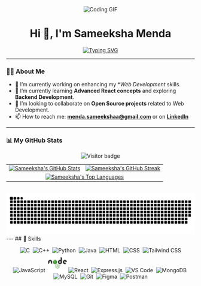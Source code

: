 <div align="center">
  <img src="https://media.giphy.com/media/LmNwrBhejkK9EFP504/giphy.gif" width="300" height="300" alt="Coding GIF"/>
</div>

<div align="center">

# Hi 👋, I'm Sameeksha Menda

<a href="https://github.com/SameekshaMenda">
  <img src="https://readme-typing-svg.herokuapp.com?font=Fira+Code&size=25&pause=1000&color=DA70D6&center=true&width=435&lines=Passionate+Frontend+Developer;Lifelong+Learner+%26+Tech+Enthusiast;Computer+Science+Student" alt="Typing SVG" />
</a>

</div>

---

### 🙋‍♂️ About Me

- 🔭 I’m currently working on enhancing my **Web Development* skills.
- 🌱 I’m currently learning **Advanced React concepts** and exploring **Backend Development**.
- 👯 I’m looking to collaborate on **Open Source projects** related to Web Development.
- 📫 How to reach me: **menda.sameekshaa@gmail.com** or on **[LinkedIn]((https://www.linkedin.com/in/sameeksha-menda-9a863426a/))**

---

### 📊 My GitHub Stats

<p align="center">
  <img src="https://komarev.com/ghpvc/?username=SameekshaMenda&label=Profile%20views&color=blueviolet&style=for-the-badge" alt="Visitor badge"/>
</p>

<!-- This table centers and aligns the stats cards side-by-side -->
<table align="center">
  <tr>
    <td>
      <a href="https://github.com/SameekshaMenda">
        <img src="https://github-readme-stats.vercel.app/api?username=SameekshaMenda&show_icons=true&theme=dracula" alt="Sameeksha's GitHub Stats"/>
      </a>
    </td>
    <td>
      <a href="https://github.com/SameekshaMenda">
        <img src="https://streak-stats.demolab.com/?user=SameekshaMenda&theme=tokyonight" alt="Sameeksha's GitHub Streak"/>
      </a>
    </td>
  </tr>
  <tr>
    <td colspan="2" align="center">
      <a href="https://github.com/SameekshaMenda">
        <img src="https://github-readme-stats.vercel.app/api/top-langs/?username=SameekshaMenda&layout=compact&theme=dracula" alt="Sameeksha's Top Languages"/>
      </a>
    </td>
  </tr>
</table>

<br>

<div align="center">
  <img src="https://raw.githubusercontent.com/SameekshaMenda/SameekshaMenda/main/dist/github-contribution-grid-snake.svg" alt="contribution snake" />
</div>
---
## 🚀 Skills
<p align="center">
  <img src="https://cdn.jsdelivr.net/gh/devicons/devicon/icons/c/c-original.svg" title="C" alt="C" width="50" height="50"/>&nbsp;
  <img src="https://cdn.jsdelivr.net/gh/devicons/devicon/icons/cplusplus/cplusplus-original.svg" title="C++" alt="C++" width="50" height="50"/>&nbsp;
  <img src="https://cdn.jsdelivr.net/gh/devicons/devicon/icons/python/python-original.svg" title="Python" alt="Python" width="50" height="50"/>&nbsp;
  <img src="https://cdn.jsdelivr.net/gh/devicons/devicon/icons/java/java-original.svg" title="Java" alt="Java" width="50" height="50"/>&nbsp;
  <img src="https://cdn.jsdelivr.net/gh/devicons/devicon/icons/html5/html5-original.svg" title="HTML" alt="HTML" width="50" height="50"/>&nbsp;
  <img src="https://cdn.jsdelivr.net/gh/devicons/devicon/icons/css3/css3-original.svg" title="CSS" alt="CSS" width="50" height="50"/>&nbsp;
  <img src="https://github.com/tailwindlabs/tailwindcss.com/raw/main/public/favicons/favicon-32x32.png" title="Tailwind CSS" alt="Tailwind CSS" width="50" height="50"/>
  <img src="https://cdn.jsdelivr.net/gh/devicons/devicon/icons/javascript/javascript-original.svg" title="JavaScript" alt="JavaScript" width="50" height="50"/>&nbsp;
  <img src="https://raw.githubusercontent.com/devicons/devicon/master/icons/nodejs/nodejs-original-wordmark.svg" title="Node.js" alt="Node.js" width="50" height="50"/>
  <img src="https://cdn.jsdelivr.net/gh/devicons/devicon/icons/react/react-original.svg" title="React" alt="React" width="50" height="50"/>&nbsp;
  <img src="https://cdn.jsdelivr.net/gh/devicons/devicon/icons/express/express-original.svg" title="Express.js" alt="Express.js" width="50" height="50"/>&nbsp;
  <img src="https://cdn.jsdelivr.net/gh/devicons/devicon/icons/vscode/vscode-original.svg" title="VS Code" alt="VS Code" width="50" height="50"/>&nbsp;
  <img src="https://cdn.jsdelivr.net/gh/devicons/devicon/icons/mongodb/mongodb-original.svg" title="MongoDB" alt="MongoDB" width="50" height="50"/>&nbsp;
  <img src="https://cdn.jsdelivr.net/gh/devicons/devicon/icons/mysql/mysql-original.svg" title="MySQL" alt="MySQL" width="50" height="50"/>&nbsp;
  <img src="https://cdn.jsdelivr.net/gh/devicons/devicon/icons/git/git-original.svg" title="Git" alt="Git" width="50" height="50"/>&nbsp;
  <img src="https://cdn.jsdelivr.net/gh/devicons/devicon/icons/figma/figma-original.svg" title="Figma" alt="Figma" width="50" height="50"/>&nbsp;
  <img src="https://cdn.jsdelivr.net/gh/devicons/devicon/icons/postman/postman-original.svg" title="Postman" alt="Postman" width="50" height="50"/>
</p>


